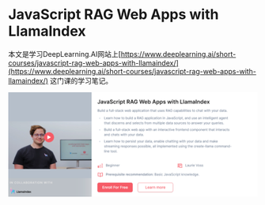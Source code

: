 # JavaScript RAG Web Apps with LlamaIndex



本文是学习DeepLearning.AI网站上[https://www.deeplearning.ai/short-courses/javascript-rag-web-apps-with-llamaindex/](https://www.deeplearning.ai/short-courses/javascript-rag-web-apps-with-llamaindex/) 这门课的学习笔记。

![image-20240528213611637](./assets/image-20240528213611637.png)

















